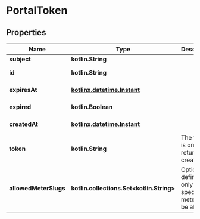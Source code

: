 
# PortalToken

## Properties
| Name | Type | Description | Notes |
| ------------ | ------------- | ------------- | ------------- |
| **subject** | **kotlin.String** |  |  |
| **id** | **kotlin.String** |  |  [optional] [readonly] |
| **expiresAt** | [**kotlinx.datetime.Instant**](kotlinx.datetime.Instant.md) |  |  [optional] [readonly] |
| **expired** | **kotlin.Boolean** |  |  [optional] [readonly] |
| **createdAt** | [**kotlinx.datetime.Instant**](kotlinx.datetime.Instant.md) |  |  [optional] [readonly] |
| **token** | **kotlin.String** | The token is only returned at creation. |  [optional] [readonly] |
| **allowedMeterSlugs** | **kotlin.collections.Set&lt;kotlin.String&gt;** | Optional, if defined only the specified meters will be allowed |  [optional] |



